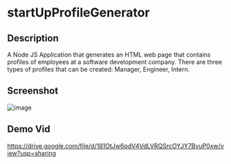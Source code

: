 # startUpProfileGenerator

## Description

A Node JS Application that generates an HTML web page that contains profiles of employees at a software development company. There are three types of profiles that can be created: Manager, Engineer, Intern.

## Screenshot

![image](https://user-images.githubusercontent.com/112663656/203467035-3bf02d4c-4b83-41cc-a032-6c7a7bad9061.png)


## Demo Vid

https://drive.google.com/file/d/181OtJw6pdV4VdLVRQSrcOYJY7BvuP0xw/view?usp=sharing
